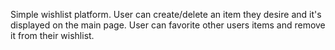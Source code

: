 Simple wishlist platform. User can create/delete an item they desire and it's displayed on the main page. User can favorite other users items and remove it from their wishlist.

